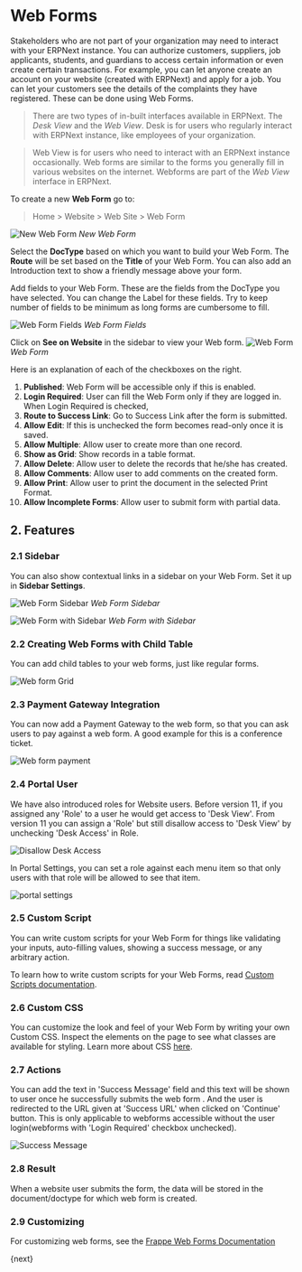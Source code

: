 <!-- add-breadcrumbs -->
# Web Forms

Stakeholders who are not part of your organization may need to interact with
your ERPNext instance. You can authorize customers, suppliers, job applicants,
students, and guardians to access certain information or even create certain
transactions. For example, you can let anyone create an account on your website
(created with ERPNext) and apply for a job. You can let your customers see the
details of the complaints they have registered. These can be done using Web Forms.

> There are two types of in-built interfaces available in ERPNext. The
> *Desk View* and the *Web View*. Desk is for users who regularly interact
> with ERPNext instance, like employees of your organization.

> Web View is for users who need to interact with an ERPNext instance occasionally.
> Web forms are similar to the forms you generally fill in various websites on the
> internet. Webforms are part of the *Web View* interface in ERPNext.

To create a new **Web Form** go to:

> Home > Website > Web Site > Web Form

![New Web Form](/docs/v13/assets/img/website/new-web-form-1.png)
*New Web Form*

Select the **DocType** based on which you want to build your Web Form. The
**Route** will be set based on the **Title** of your Web Form. You can also add
an Introduction text to show a friendly message above your form.

Add fields to your Web Form. These are the fields from the DocType you have
selected. You can change the Label for these fields. Try to keep number of
fields to be minimum as long forms are cumbersome to fill.

![Web Form Fields](/docs/v13/assets/img/website/new-web-form-2.png)
*Web Form Fields*

Click on **See on Website** in the sidebar to view your Web form.
![Web Form](/docs/v13/assets/img/website/web-form.png)
*Web Form*

Here is an explanation of each of the checkboxes on the right.

1. **Published**: Web Form will be accessible only if this is enabled.
1. **Login Required**: User can fill the Web Form only if they are logged in.
    When Login Required is checked,
1. **Route to Success Link**: Go to Success Link after the form is submitted.
1. **Allow Edit**: If this is unchecked the form becomes read-only once it is
   saved.
1. **Allow Multiple**: Allow user to create more than one record.
1. **Show as Grid**: Show records in a table format.
1. **Allow Delete**: Allow user to delete the records that he/she has
   created.
1. **Allow Comments**: Allow user to add comments on the created form.
1. **Allow Print**: Allow user to print the document in the selected Print Format.
1. **Allow Incomplete Forms**: Allow user to submit form with partial data.

## 2. Features
### 2.1 Sidebar

You can also show contextual links in a sidebar on your Web Form. Set it up in
**Sidebar Settings**.

![Web Form Sidebar](/docs/v13/assets/img/website/web-form-sidebar.png)
*Web Form Sidebar*

![Web Form with Sidebar](/docs/v13/assets/img/website/web-form-with-sidebar.png)
*Web Form with Sidebar*

### 2.2 Creating Web Forms with Child Table

You can add child tables to your web forms, just like regular forms.

<img class="screenshot" alt="Web form Grid"
src="{{docs_base_url}}/assets/img/website/grid-in-webform.png">


### 2.3 Payment Gateway Integration

You can now add a Payment Gateway to the web form, so that you can ask users to
pay against a web form. A good example for this is a conference ticket.

<img class="screenshot" alt="Web form payment"
src="{{docs_base_url}}/assets/img/website/payment-in-webform.png">

### 2.4 Portal User

We have also introduced roles for Website users. Before version 11, if you
assigned any 'Role' to a user he would get access to 'Desk View'. From version
11 you can assign a 'Role' but still disallow access to 'Desk View' by
unchecking 'Desk Access' in Role.

<img class="screenshot" alt="Disallow Desk Access"
src="{{docs_base_url}}/assets/img/website/disallow_desk_access.png">

In Portal Settings, you can set a role against each menu item so that only users
with that role will be allowed to see that item.

<img class="screenshot" alt="portal settings"
src="{{docs_base_url}}/assets/img/website/portal-settings.png">

### 2.5 Custom Script

You can write custom scripts for your Web Form for things like validating your
inputs, auto-filling values, showing a success message, or any arbitrary
action.

To learn how to write custom scripts for your Web Forms, read
[Custom Scripts documentation](https://frappe.io/docs/v13/user/en/web-forms#custom-script).

### 2.6 Custom CSS

You can customize the look and feel of your Web Form by writing your own Custom
CSS. Inspect the elements on the page to see what classes are available for
styling. Learn more about CSS [here](https://developer.mozilla.org/en-US/docs/v13/Learn/Getting_started_with_the_web/CSS_basics).

### 2.7 Actions

You can add the text in 'Success Message' field and this text will be shown to
user once he successfully submits the web form . And the user is redirected to
the URL given at 'Success URL' when clicked on 'Continue' button. This is only
applicable to webforms accessible without the user login(webforms with 'Login
Required' checkbox unchecked).

<img class="screenshot" alt="Success Message"
src="{{docs_base_url}}/assets/img/website/success_message.png">


### 2.8 Result

When a website user submits the form, the data will be stored in the
document/doctype for which web form is created.

### 2.9 Customizing

For customizing web forms, see the [Frappe Web
Forms Documentation](https://frappe.io/docs/v13/user/en/guides/portal-development/web-forms)


{next}
